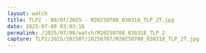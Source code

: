 ```yaml
---
layout: watch
title: TLP2 - 08/07/2025 - M20250708_030318_TLP_2T.jpg
date: 2025-07-08 03:03:18
permalink: /2025/07/08/watch/M20250708_030318_TLP_2
capture: TLP2/2025/202507/20250707/M20250708_030318_TLP_2T.jpg
---
```

